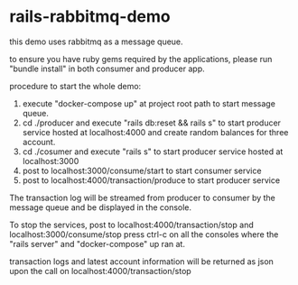 # rails-rabbitmq-demo

this demo uses rabbitmq as a message queue.

to ensure you have ruby gems required by the applications, please run "bundle install" in both consumer and producer app.

procedure to start the whole demo:
1. execute "docker-compose up" at project root path to start message queue.
2. cd ./producer and execute "rails db:reset && rails s" to 
   start producer service hosted at localhost:4000 and create random balances for three account.
3. cd ./cosumer and execute "rails s" to start producer service hosted at localhost:3000
4. post to localhost:3000/consume/start to start consumer service
5. post to localhost:4000/transaction/produce to start producer service

The transaction log will be streamed from producer to consumer 
by the message queue and be displayed in the console.

To stop the services, post to localhost:4000/transaction/stop and localhost:3000/consume/stop
press ctrl-c on all the consoles where the "rails server" and "docker-compose" up ran at.

transaction logs and latest account information will be returned as json upon the call on localhost:4000/transaction/stop
